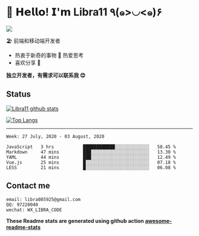 # 🥳 𝗛𝗲𝗹𝗹𝗼! 𝗜'𝗺 Libra11 ٩(๑>◡<๑)۶

[![](https://img.shields.io/badge/-@Libra11-%23181717?style=flat-square&logo=github)](https://github.com/Libra11)

🏖 前端和移动端开发者

- 热衷于新奇的事物 🤩 热爱思考
- 喜欢分享 🧐

**独立开发者，有需求可以联系我 😊**

## Status

[![Libra11 github stats](https://github-readme-stats.vercel.app/api?username=Libra11&count_private=true&show_icons=true&theme=radical)](https://github.com/Libra11)

[![Top Langs](https://github-readme-stats.vercel.app/api/top-langs/?username=Libra11&theme=radical)](https://github.com/Libra11)

---

<!--START_SECTION:waka-->
```text
Week: 27 July, 2020 - 03 August, 2020

JavaScript   3 hrs           ████████████░░░░░░░░░░░░░   50.45 % 
Markdown     47 mins         ███░░░░░░░░░░░░░░░░░░░░░░   13.30 % 
YAML         44 mins         ███░░░░░░░░░░░░░░░░░░░░░░   12.49 % 
Vue.js       25 mins         █░░░░░░░░░░░░░░░░░░░░░░░░   07.18 % 
LESS         21 mins         █░░░░░░░░░░░░░░░░░░░░░░░░   06.08 %
```
<!--END_SECTION:waka-->

## Contact me

```text
email: libra085925@gmail.com
QQ: 97220040
wechat: WX_LIBRA_CODE
```

**These Readme stats are generated using github action [awesome-readme-stats](https://github.com/anmol098/waka-readme-stats)**

